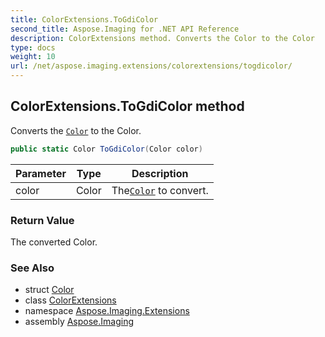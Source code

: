 ```yaml
---
title: ColorExtensions.ToGdiColor
second_title: Aspose.Imaging for .NET API Reference
description: ColorExtensions method. Converts the Color to the Color
type: docs
weight: 10
url: /net/aspose.imaging.extensions/colorextensions/togdicolor/
---
```

## ColorExtensions.ToGdiColor method

Converts the [`Color`](../../../aspose.imaging/color/) to the Color.

```csharp
public static Color ToGdiColor(Color color)
```

| Parameter | Type | Description |
| --- | --- | --- |
| color | Color | The[`Color`](../../../aspose.imaging/color/) to convert. |

### Return Value

The converted Color.

### See Also

* struct [Color](../../../aspose.imaging/color/)
* class [ColorExtensions](../)
* namespace [Aspose.Imaging.Extensions](../../colorextensions/)
* assembly [Aspose.Imaging](../../../)


